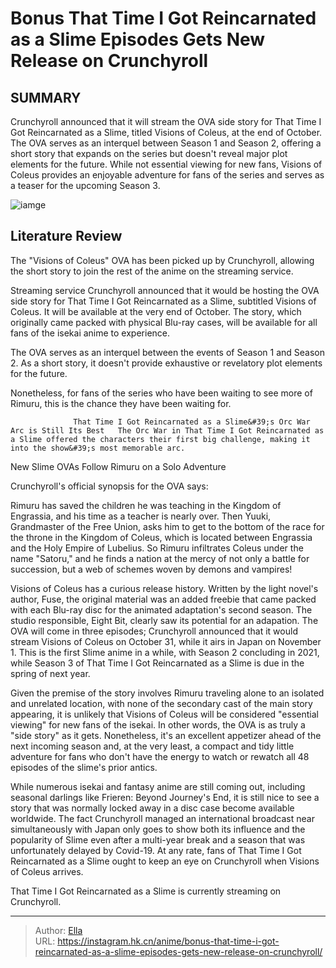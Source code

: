 # Bonus That Time I Got Reincarnated as a Slime Episodes Gets New Release on Crunchyroll


## SUMMARY 



  Crunchyroll announced that it will stream the OVA side story for That Time I Got Reincarnated as a Slime, titled Visions of Coleus, at the end of October.   The OVA serves as an interquel between Season 1 and Season 2, offering a short story that expands on the series but doesn&#39;t reveal major plot elements for the future.   While not essential viewing for new fans, Visions of Coleus provides an enjoyable adventure for fans of the series and serves as a teaser for the upcoming Season 3.  

![iamge](https://static1.srcdn.com/wordpress/wp-content/uploads/2023/10/slime-banner.png)

## Literature Review

The &#34;Visions of Coleus&#34; OVA has been picked up by Crunchyroll, allowing the short story to join the rest of the anime on the streaming service.




Streaming service Crunchyroll announced that it would be hosting the OVA side story for That Time I Got Reincarnated as a Slime, subtitled Visions of Coleus. It will be available at the very end of October. The story, which originally came packed with physical Blu-ray cases, will be available for all fans of the isekai anime to experience.




The OVA serves as an interquel between the events of Season 1 and Season 2. As a short story, it doesn&#39;t provide exhaustive or revelatory plot elements for the future.


 

Nonetheless, for fans of the series who have been waiting to see more of Rimuru, this is the chance they have been waiting for.

                  That Time I Got Reincarnated as a Slime&#39;s Orc War Arc is Still Its Best   The Orc War in That Time I Got Reincarnated as a Slime offered the characters their first big challenge, making it into the show&#39;s most memorable arc.   


 New Slime OVAs Follow Rimuru on a Solo Adventure 
          




Crunchyroll&#39;s official synopsis for the OVA says:


Rimuru has saved the children he was teaching in the Kingdom of Engrassia, and his time as a teacher is nearly over. Then Yuuki, Grandmaster of the Free Union, asks him to get to the bottom of the race for the throne in the Kingdom of Coleus, which is located between Engrassia and the Holy Empire of Lubelius. So Rimuru infiltrates Coleus under the name &#34;Satoru,&#34; and he finds a nation at the mercy of not only a battle for succession, but a web of schemes woven by demons and vampires!


Visions of Coleus has a curious release history. Written by the light novel&#39;s author, Fuse, the original material was an added freebie that came packed with each Blu-ray disc for the animated adaptation&#39;s second season. The studio responsible, Eight Bit, clearly saw its potential for an adapation. The OVA will come in three episodes; Crunchyroll announced that it would stream Visions of Coleus on October 31, while it airs in Japan on November 1. This is the first Slime anime in a while, with Season 2 concluding in 2021, while Season 3 of That Time I Got Reincarnated as a Slime is due in the spring of next year.




Given the premise of the story involves Rimuru traveling alone to an isolated and unrelated location, with none of the secondary cast of the main story appearing, it is unlikely that Visions of Coleus will be considered &#34;essential viewing&#34; for new fans of the isekai. In other words, the OVA is as truly a &#34;side story&#34; as it gets. Nonetheless, it&#39;s an excellent appetizer ahead of the next incoming season and, at the very least, a compact and tidy little adventure for fans who don&#39;t have the energy to watch or rewatch all 48 episodes of the slime&#39;s prior antics.

While numerous isekai and fantasy anime are still coming out, including seasonal darlings like Frieren: Beyond Journey&#39;s End, it is still nice to see a story that was normally locked away in a disc case become available worldwide. The fact Crunchyroll managed an international broadcast near simultaneously with Japan only goes to show both its influence and the popularity of Slime even after a multi-year break and a season that was unfortunately delayed by Covid-19. At any rate, fans of That Time I Got Reincarnated as a Slime ought to keep an eye on Crunchyroll when Visions of Coleus arrives.




That Time I Got Reincarnated as a Slime is currently streaming on Crunchyroll.



---

> Author: [Ella](https://instagram.hk.cn/)  
> URL: https://instagram.hk.cn/anime/bonus-that-time-i-got-reincarnated-as-a-slime-episodes-gets-new-release-on-crunchyroll/  

